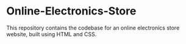 # Online-Electronics-Store
This repository contains the codebase for an online electronics store website, built using HTML and CSS. 
